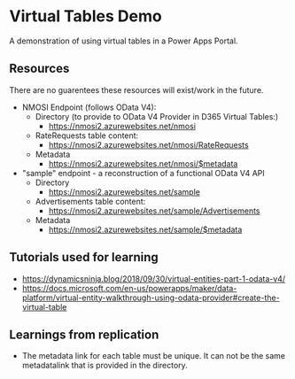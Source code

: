 # Virtual Tables Demo
A demonstration of using virtual tables in a Power Apps Portal.

## Resources
There are no guarentees these resources will exist/work in the future.
- NMOSI Endpoint (follows OData V4):
    - Directory (to provide to OData V4 Provider in D365 Virtual Tables:)
        - https://nmosi2.azurewebsites.net/nmosi
    - RateRequests table content:
        - https://nmosi2.azurewebsites.net/nmosi/RateRequests
    - Metadata
        - https://nmosi2.azurewebsites.net/nmosi/$metadata
- "sample" endpoint - a reconstruction of a functional OData V4 API
    - Directory
        - https://nmosi2.azurewebsites.net/sample
    - Advertisements table content:
        - https://nmosi2.azurewebsites.net/sample/Advertisements
    - Metadata
        - https://nmosi2.azurewebsites.net/sample/$metadata


## Tutorials used for learning
- https://dynamicsninja.blog/2018/09/30/virtual-entities-part-1-odata-v4/
- https://docs.microsoft.com/en-us/powerapps/maker/data-platform/virtual-entity-walkthrough-using-odata-provider#create-the-virtual-table

## Learnings from replication
- The metadata link for each table must be unique. It can not be the same metadatalink that is provided in the directory.